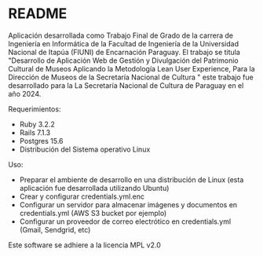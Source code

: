 # README
Aplicación desarrollada como Trabajo Final de Grado de la carrera de Ingeniería en Informática de la Facultad de Ingeniería de la Universidad Nacional de Itapúa (FIUNI) de Encarnación Paraguay.
El trabajo se titula "Desarrollo de Aplicación Web de Gestión y Divulgación del Patrimonio Cultural de Museos Aplicando la Metodología Lean User Experience, Para la Dirección de Museos de la Secretaría Nacional de Cultura 
" este trabajo fue desarrollado para la La Secretaría Nacional de Cultura de Paraguay en el año 2024.

Requerimientos:

* Ruby 3.2.2
* Rails 7.1.3
* Postgres 15.6
* Distribución del Sistema operativo Linux

Uso:

* Preparar el ambiente de desarrollo en una distribución de Linux (esta aplicación fue desarrollada utilizando Ubuntu)
* Crear y configurar credentials.yml.enc
* Configurar un servidor para almacenar imágenes y documentos en credentials.yml (AWS S3 bucket por ejemplo)
* Configurar un proveedor de correo electrótico  en credentials.yml (Gmail, Sendgrid, etc)

Este software se adhiere a la licencia MPL v2.0
